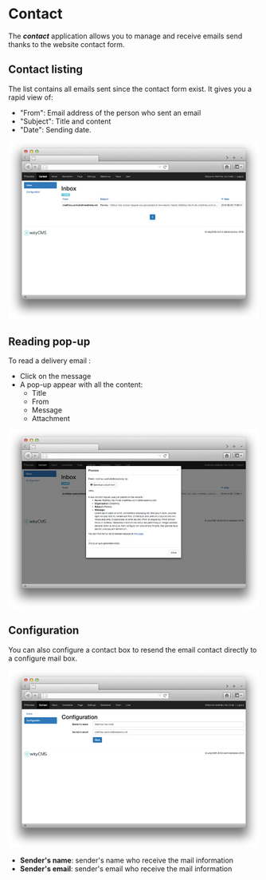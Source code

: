 # Contact

The ***contact*** application allows you to manage and receive emails send thanks to the website contact form.

## Contact listing

The list contains all emails sent since the contact form exist.
It gives you a rapid view of: 

* "From": Email address of the person who sent an email
* "Subject": Title and content
* "Date": Sending date.

![](contact-01.jpg)
## Reading pop-up

To read a delivery email :

* Click on the message 
* A pop-up appear with all the content:
  * Title
  * From 
  * Message
  * Attachment 

![](contact-02.jpg)
## Configuration 

You can also configure a contact box to resend the email contact directly to a configure mail box.

![](contact-03.jpg)

* **Sender's name**: sender's name who receive the mail information
* **Sender's email**: sender's email who receive the mail information